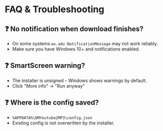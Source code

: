 # FAQ & Troubleshooting

## ❓ No notification when download finishes?

- On some systems `wx.adv.NotificationMessage` may not work reliably.
- Make sure you have Windows 10+ and notifications enabled.

## ❓ SmartScreen warning?

- The installer is unsigned – Windows shows warnings by default.
- Click "More info" → "Run anyway"

## ❓ Where is the config saved?

- `%APPDATA%\DMYoutube2MP3\config.json`
- Existing config is not overwritten by the installer.
